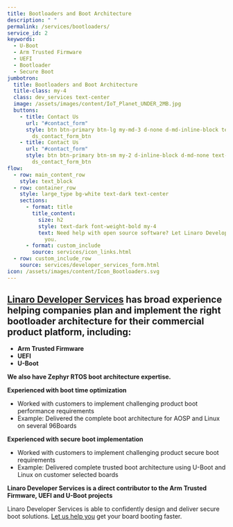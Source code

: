 ```yaml
---
title: Bootloaders and Boot Architecture
description: " "
permalink: /services/bootloaders/
service_id: 2
keywords:
  - U-Boot
  - Arm Trusted Firmware
  - UEFI
  - Bootloader
  - Secure Boot
jumbotron:
  title: Bootloaders and Boot Architecture
  title-class: my-4
  class: dev_services text-center
  image: /assets/images/content/IoT_Planet_UNDER_2MB.jpg
  buttons:
    - title: Contact Us
      url: "#contact_form"
      style: btn btn-primary btn-lg my-md-3 d-none d-md-inline-block text-uppercase
        ds_contact_form_btn
    - title: Contact Us
      url: "#contact_form"
      style: btn btn-primary btn-sm my-2 d-inline-block d-md-none text-uppercase
        ds_contact_form_btn
flow:
  - row: main_content_row
    style: text_block
  - row: container_row
    style: large_type bg-white text-dark text-center
    sections:
      - format: title
        title_content:
          size: h2
          style: text-dark font-weight-bold my-4
          text: Need help with open source software? Let Linaro Developer Services help
            you.
      - format: custom_include
        source: services/icon_links.html
  - row: custom_include_row
    source: services/developer_services_form.html
icon: /assets/images/content/Icon_Bootloaders.svg
---
```

## [Linaro Developer Services](https://www.linaro.org/services/) has broad experience helping companies plan and implement the right bootloader architecture for their commercial product platform, including:

* **Arm Trusted Firmware**
* **UEFI**
* **U-Boot**

**We also have Zephyr RTOS boot architecture expertise.**

**Experienced with boot time optimization**

* Worked with customers to implement challenging product boot performance requirements
* Example: Delivered the complete boot architecture for AOSP and Linux on several 96Boards

**Experienced with secure boot implementation**

* Worked with customers to implement challenging product secure boot requirements
* Example: Delivered complete trusted boot architecture using U-Boot and Linux on customer selected boards

**Linaro Developer Services is a direct contributor to the Arm Trusted Firmware, UEFI and U-Boot projects**

Linaro Developer Services is able to confidently design and deliver secure boot solutions.  [Let us help you](https://www.linaro.org/contact/) get your board booting faster.